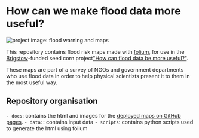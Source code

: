 # How can we make flood data more useful?
![project image: flood warning and maps](project_image.png)

This repository contains flood risk maps made with [folium](https://python-visualization.github.io/folium/), for use in the [Brigstow](http://www.bristol.ac.uk/brigstow/)-funded seed corn project["How can flood data be more useful?"](https://brigstowinstitute.blogs.bristol.ac.uk/project/how-can-flood-data-be-more-useful/).

These maps are part of a survey of NGOs and government departments who use flood data in order to help physical scientists present it to them in the most useful way.

## Repository organisation

`- docs`: contains the html and images for the [deployed maps on GitHub pages](https://nataliethurlby.github.io/useful_flood_data/).
`- data:`: contains input data
`- scripts`: contains python scripts used to generate the html using folium